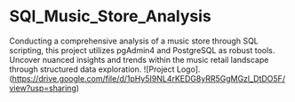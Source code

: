 # SQl_Music_Store_Analysis
Conducting a comprehensive analysis of a music store through SQL scripting, this project utilizes pgAdmin4 and PostgreSQL as robust tools. Uncover nuanced insights and trends within the music retail landscape through structured data exploration.
![Project Logo].(https://drive.google.com/file/d/1pHy5I9NL4rKEDG8yRR5GgMGzl_DtDO5F/view?usp=sharing)
